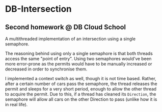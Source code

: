 # DB-Intersection
## Second homework @ DB Cloud School

A multithreaded implementation of an intersection using a single semaphore.

The reasoning behind using only a single semaphore is that both threads access
the same "point of entry". Using two semaphores would've been more error-prone
as the permits would have to be manually increased or decreased in order to
synchronise them.

I implemented a context switch as well, though it is not time based. Rather,
after a certain number of cars pass the semaphore, the thread releases the
permit and sleeps for a very short period, enough to allow the other thread
to acquire the permit. Due to this, if a thread has cleaned its `Direction`,
the semaphore will allow all cars on the other Direction to pass (unlike how
it is in real life).